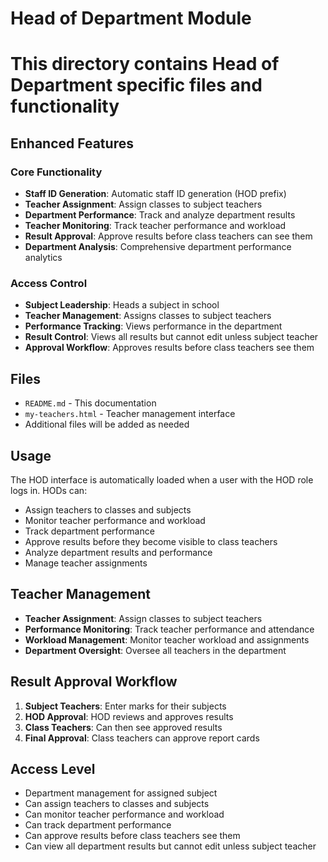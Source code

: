 # Head of Department Module
# This directory contains Head of Department specific files and functionality

## Enhanced Features

### Core Functionality
- **Staff ID Generation**: Automatic staff ID generation (HOD prefix)
- **Teacher Assignment**: Assign classes to subject teachers
- **Department Performance**: Track and analyze department results
- **Teacher Monitoring**: Track teacher performance and workload
- **Result Approval**: Approve results before class teachers can see them
- **Department Analysis**: Comprehensive department performance analytics

### Access Control
- **Subject Leadership**: Heads a subject in school
- **Teacher Management**: Assigns classes to subject teachers
- **Performance Tracking**: Views performance in the department
- **Result Control**: Views all results but cannot edit unless subject teacher
- **Approval Workflow**: Approves results before class teachers see them

## Files
- `README.md` - This documentation
- `my-teachers.html` - Teacher management interface
- Additional files will be added as needed

## Usage

The HOD interface is automatically loaded when a user with the HOD role logs in. HODs can:
- Assign teachers to classes and subjects
- Monitor teacher performance and workload
- Track department performance
- Approve results before they become visible to class teachers
- Analyze department results and performance
- Manage teacher assignments

## Teacher Management

- **Teacher Assignment**: Assign classes to subject teachers
- **Performance Monitoring**: Track teacher performance and attendance
- **Workload Management**: Monitor teacher workload and assignments
- **Department Oversight**: Oversee all teachers in the department

## Result Approval Workflow

1. **Subject Teachers**: Enter marks for their subjects
2. **HOD Approval**: HOD reviews and approves results
3. **Class Teachers**: Can then see approved results
4. **Final Approval**: Class teachers can approve report cards

## Access Level
- Department management for assigned subject
- Can assign teachers to classes and subjects
- Can monitor teacher performance and workload
- Can track department performance
- Can approve results before class teachers see them
- Can view all department results but cannot edit unless subject teacher
